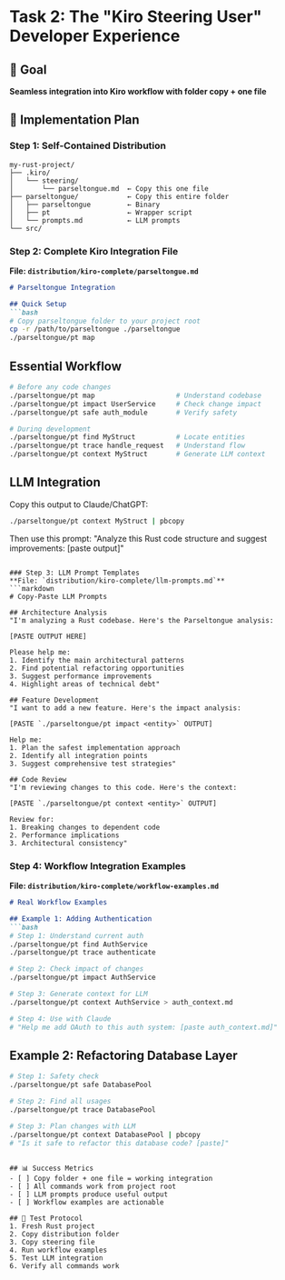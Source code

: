 # Task 2: The "Kiro Steering User" Developer Experience

## 🎯 Goal
**Seamless integration into Kiro workflow with folder copy + one file**

## 🚀 Implementation Plan

### Step 1: Self-Contained Distribution
```
my-rust-project/
├── .kiro/
│   └── steering/
│       └── parseltongue.md  ← Copy this one file
├── parseltongue/            ← Copy this entire folder
│   ├── parseltongue         ← Binary
│   ├── pt                   ← Wrapper script
│   └── prompts.md           ← LLM prompts
└── src/
```

### Step 2: Complete Kiro Integration File
**File: `distribution/kiro-complete/parseltongue.md`**
```markdown
# Parseltongue Integration

## Quick Setup
```bash
# Copy parseltongue folder to your project root
cp -r /path/to/parseltongue ./parseltongue
./parseltongue/pt map
```

## Essential Workflow
```bash
# Before any code changes
./parseltongue/pt map                    # Understand codebase
./parseltongue/pt impact UserService     # Check change impact
./parseltongue/pt safe auth_module       # Verify safety

# During development
./parseltongue/pt find MyStruct          # Locate entities
./parseltongue/pt trace handle_request   # Understand flow
./parseltongue/pt context MyStruct       # Generate LLM context
```

## LLM Integration
Copy this output to Claude/ChatGPT:
```bash
./parseltongue/pt context MyStruct | pbcopy
```

Then use this prompt:
"Analyze this Rust code structure and suggest improvements: [paste output]"
```

### Step 3: LLM Prompt Templates
**File: `distribution/kiro-complete/llm-prompts.md`**
```markdown
# Copy-Paste LLM Prompts

## Architecture Analysis
"I'm analyzing a Rust codebase. Here's the Parseltongue analysis:

[PASTE OUTPUT HERE]

Please help me:
1. Identify the main architectural patterns
2. Find potential refactoring opportunities  
3. Suggest performance improvements
4. Highlight areas of technical debt"

## Feature Development
"I want to add a new feature. Here's the impact analysis:

[PASTE `./parseltongue/pt impact <entity>` OUTPUT]

Help me:
1. Plan the safest implementation approach
2. Identify all integration points
3. Suggest comprehensive test strategies"

## Code Review
"I'm reviewing changes to this code. Here's the context:

[PASTE `./parseltongue/pt context <entity>` OUTPUT]

Review for:
1. Breaking changes to dependent code
2. Performance implications
3. Architectural consistency"
```

### Step 4: Workflow Integration Examples
**File: `distribution/kiro-complete/workflow-examples.md`**
```markdown
# Real Workflow Examples

## Example 1: Adding Authentication
```bash
# Step 1: Understand current auth
./parseltongue/pt find AuthService
./parseltongue/pt trace authenticate

# Step 2: Check impact of changes
./parseltongue/pt impact AuthService

# Step 3: Generate context for LLM
./parseltongue/pt context AuthService > auth_context.md

# Step 4: Use with Claude
# "Help me add OAuth to this auth system: [paste auth_context.md]"
```

## Example 2: Refactoring Database Layer
```bash
# Step 1: Safety check
./parseltongue/pt safe DatabasePool

# Step 2: Find all usages
./parseltongue/pt trace DatabasePool

# Step 3: Plan changes with LLM
./parseltongue/pt context DatabasePool | pbcopy
# "Is it safe to refactor this database code? [paste]"
```
```

## 📊 Success Metrics
- [ ] Copy folder + one file = working integration
- [ ] All commands work from project root
- [ ] LLM prompts produce useful output
- [ ] Workflow examples are actionable

## 🧪 Test Protocol
1. Fresh Rust project
2. Copy distribution folder
3. Copy steering file
4. Run workflow examples
5. Test LLM integration
6. Verify all commands work